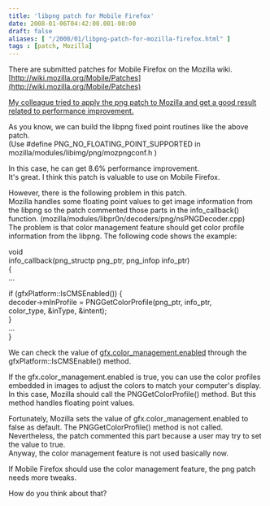 ```yaml
---
title: 'libpng patch for Mobile Firefox'
date: 2008-01-06T04:42:00.001-08:00
draft: false
aliases: [ "/2008/01/libpng-patch-for-mozilla-firefox.html" ]
tags : [patch, Mozilla]
---
```


There are submitted patches for Mobile Firefox on the Mozilla wiki.  
[http://wiki.mozilla.org/Mobile/Patches](http://wiki.mozilla.org/Mobile/Patches)  
  
[My colleague tried to apply the png patch to Mozilla and get a good result related to performance improvement.](http://groups.google.com/group/mozilla.dev.platforms.mobile/browse_thread/thread/504332475973e42d)  
  
As you know, we can build the libpng fixed point routines like the above patch.  
(Use #define PNG\_NO\_FLOATING\_POINT\_SUPPORTED in mozilla/modules/libimg/png/mozpngconf.h )  
  
In this case, he can get 8.6% performance improvement.  
It's great. I think this patch is valuable to use on Mobile Firefox.  
  
However, there is the following problem in this patch.  
Mozilla handles some floating point values to get image information from the libpng so the patch commented those parts in the info\_callback() function. (mozilla/modules/libpr0n/decoders/png/nsPNGDecoder.cpp)  
The problem is that color management feature should get color profile information from the libpng. The following code shows the example:  
  
void  
info\_callback(png\_structp png\_ptr, png\_infop info\_ptr)  
{  
...  
  
if (gfxPlatform::IsCMSEnabled()) {  
decoder->mInProfile = PNGGetColorProfile(png\_ptr, info\_ptr,  
color\_type, &inType, &intent);  
}  
...  
}  
  
We can check the value of [gfx.color\_management.enabled](http://kb.mozillazine.org/Gfx.color_management.enabled) through the gfxPlatform::IsCMSEnable() method.  
  
If the gfx.color\_management.enabled is true, you can use the color profiles embedded in images to adjust the colors to match your computer's display. In this case, Mozilla should call the PNGGetColorProfile() method. But this method handles floating point values.  
  
Fortunately, Mozilla sets the value of gfx.color\_management.enabled to false as default. The PNGGetColorProfile() method is not called. Nevertheless, the patch commented this part because a user may try to set the value to true.  
Anyway, the color management feature is not used basically now.  
  
  
If Mobile Firefox should use the color management feature, the png patch needs more tweaks.  
  
How do you think about that?